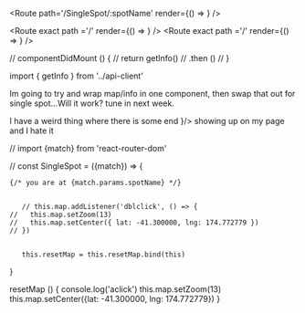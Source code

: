 <Route path='/SingleSpot/:spotName' render={() => <SingleSpot activeSpot={this.state.activeSpot} />} />

 <Route exact path ='/' render={() => <Info activeSpot={this.state.activeSpot}/> } />
 <Route exact path ='/' render={() => <Map showSpotInfo={this.showSpotInfo}/> } />

   // componentDidMount () {
  //   return getInfo()
  //     .then ()
  // }

  import { getInfo } from '../api-client'

  Im going to try and wrap map/info in one component, then swap that out for single spot...Will it work? tune in next week.

  I have a weird thing where there is some end }/> showing up on my page and I hate it

   
   // import {match} from 'react-router-dom'

// const SingleSpot = ({match}) => {
   
   
    {/* you are at {match.params.spotName} */}


       // this.map.addListener('dblclick', () => {
    //   this.map.setZoom(13)
    //   this.map.setCenter({ lat: -41.300000, lng: 174.772779 })
    // })


       this.resetMap = this.resetMap.bind(this)
  }

  resetMap () {
    console.log('aclick')
    this.map.setZoom(13)
    this.map.setCenter({lat: -41.300000, lng: 174.772779})
  }